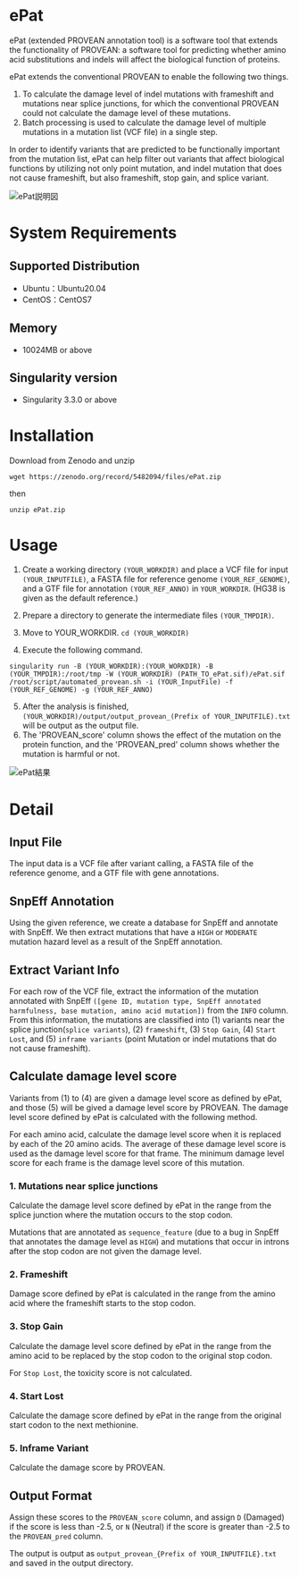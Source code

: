 # ePat

ePat (extended PROVEAN annotation tool) is a software tool that extends the functionality of PROVEAN: a software tool for predicting whether amino acid substitutions and indels will affect the biological function of proteins.

ePat extends the conventional PROVEAN to enable the following two things.

1. To calculate the damage level of indel mutations with frameshift and mutations near splice junctions, for which the conventional PROVEAN could not calculate the damage level of these mutations.
2. Batch processing is used to calculate the damage level of multiple mutations in a mutation list (VCF file) in a single step.


In order to identify variants that are predicted to be functionally important from the mutation list, ePat can help filter out variants that affect biological functions by utilizing not only point mutation, and indel mutation that does not cause frameshift, but also frameshift, stop gain, and splice variant.

![ePat説明図](https://user-images.githubusercontent.com/85722434/136146389-c82a8176-da15-4873-9ebc-01b2f4d06591.png)

# System Requirements

## Supported Distribution
- Ubuntu：Ubuntu20.04
- CentOS：CentOS7

## Memory
- 10024MB or above

## Singularity version
- Singularity 3.3.0 or above

# Installation

Download from Zenodo and unzip 

 ```
 wget https://zenodo.org/record/5482094/files/ePat.zip 
```

 then

 ```
unzip ePat.zip
 ```

# Usage

1. Create a working directory `(YOUR_WORKDIR)` and place a VCF file for input `(YOUR_INPUTFILE)`, a FASTA file for reference genome `(YOUR_REF_GENOME)`, and a GTF file for annotation `(YOUR_REF_ANNO)` in `YOUR_WORKDIR`.  (HG38 is given as the default reference.)
2. Prepare a directory to generate the intermediate files `(YOUR_TMPDIR)`.
3. Move to YOUR_WORKDIR.  ``` cd (YOUR_WORKDIR)  ```

4. Execute the following command.
```
singularity run -B (YOUR_WORKDIR):(YOUR_WORKDIR) -B (YOUR_TMPDIR):/root/tmp -W (YOUR_WORKDIR) (PATH_TO_ePat.sif)/ePat.sif /root/script/automated_provean.sh -i (YOUR_InputFile) -f (YOUR_REF_GENOME) -g (YOUR_REF_ANNO)
```

5. After the analysis is finished, `(YOUR_WORKDIR)/output/output_provean_(Prefix of YOUR_INPUTFILE).txt` will be output as the output file.
6. The 'PROVEAN_score' column shows the effect of the mutation on the protein function, and the 'PROVEAN_pred' column shows whether the mutation is harmful or not.

![ePat結果](https://user-images.githubusercontent.com/85722434/136148112-9e8d24e6-7d15-49a4-83ed-222f3c764d06.png)

# Detail

## Input File

The input data is a VCF file after variant calling, a FASTA file of the reference genome, and a GTF file with gene annotations.

## SnpEff Annotation

Using the given reference, we create a database for SnpEff and annotate with SnpEff. We then extract mutations that have a `HIGH` or `MODERATE` mutation hazard level as a result of the SnpEff annotation.

## Extract Variant Info

For each row of the VCF file, extract the information of the mutation annotated with SnpEff `([gene ID, mutation type, SnpEff annotated harmfulness, base mutation, amino acid mutation])` from the `INFO` column. From this information, the mutations are classified into (1) variants near the splice junction(`splice variants`), (2) `frameshift`, (3) `Stop Gain`, (4) `Start Lost`, and (5) `inframe variants` (point Mutation or indel mutations that do not cause frameshift).

## Calculate damage level score

Variants from (1) to (4) are given a damage level score as defined by ePat, and those (5) will be gived a damage level score by PROVEAN.
The damage level score defined by ePat is calculated with the following method.

For each amino acid, calculate the damage level score when it is replaced by each of the 20 amino acids. The average of these damage level score is used as the damage level score for that frame.
The minimum damage level score for each frame is the damage level score of this mutation.

### 1. Mutations near splice junctions
Calculate the damage level score defined by ePat in the range from the splice junction where the mutation occurs to the stop codon.

Mutations that are annotated as `sequence_feature` (due to a bug in SnpEff that annotates the damage level as `HIGH`) and mutations that occur in introns after the stop codon are not given the damage level.

### 2. Frameshift
Damage score defined by ePat is calculated in the range from the amino acid where the frameshift starts to the stop codon.

### 3. Stop Gain
Calculate the damage level score defined by ePat in the range from the amino acid to be replaced by the stop codon to the original stop codon.

For `Stop Lost`, the toxicity score is not calculated.

### 4. Start Lost
Calculate the damage score defined by ePat in the range from the original start codon to the next methionine.

### 5. Inframe Variant
Calculate the damage score by PROVEAN.

## Output Format

Assign these scores to the `PROVEAN_score` column, and assign `D` (Damaged) if the score is less than -2.5, or `N` (Neutral) if the score is greater than -2.5 to the `PROVEAN_pred` column.

The output is output as `output_provean_{Prefix of YOUR_INPUTFILE}.txt` and saved in the output directory.
